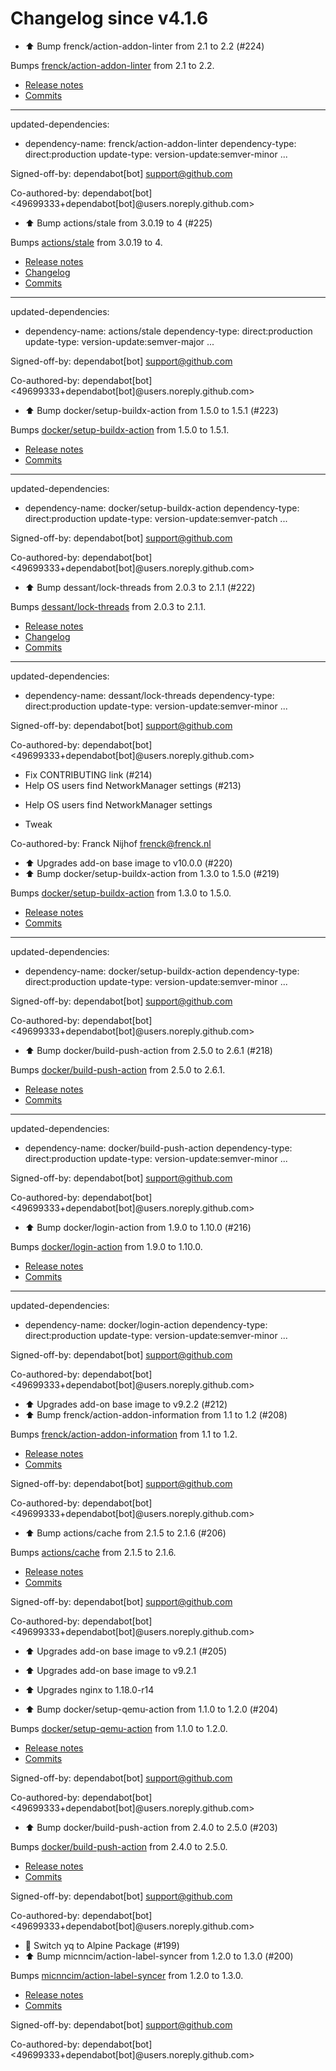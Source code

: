 # Changelog since v4.1.6
- ⬆️ Bump frenck/action-addon-linter from 2.1 to 2.2 (#224)

Bumps [frenck/action-addon-linter](https://github.com/frenck/action-addon-linter) from 2.1 to 2.2.
- [Release notes](https://github.com/frenck/action-addon-linter/releases)
- [Commits](https://github.com/frenck/action-addon-linter/compare/v2.1...v2.2)

---
updated-dependencies:
- dependency-name: frenck/action-addon-linter
  dependency-type: direct:production
  update-type: version-update:semver-minor
...

Signed-off-by: dependabot[bot] <support@github.com>

Co-authored-by: dependabot[bot] <49699333+dependabot[bot]@users.noreply.github.com> 
- ⬆️ Bump actions/stale from 3.0.19 to 4 (#225)

Bumps [actions/stale](https://github.com/actions/stale) from 3.0.19 to 4.
- [Release notes](https://github.com/actions/stale/releases)
- [Changelog](https://github.com/actions/stale/blob/main/CHANGELOG.md)
- [Commits](https://github.com/actions/stale/compare/v3.0.19...v4)

---
updated-dependencies:
- dependency-name: actions/stale
  dependency-type: direct:production
  update-type: version-update:semver-major
...

Signed-off-by: dependabot[bot] <support@github.com>

Co-authored-by: dependabot[bot] <49699333+dependabot[bot]@users.noreply.github.com> 
- ⬆️ Bump docker/setup-buildx-action from 1.5.0 to 1.5.1 (#223)

Bumps [docker/setup-buildx-action](https://github.com/docker/setup-buildx-action) from 1.5.0 to 1.5.1.
- [Release notes](https://github.com/docker/setup-buildx-action/releases)
- [Commits](https://github.com/docker/setup-buildx-action/compare/v1.5.0...v1.5.1)

---
updated-dependencies:
- dependency-name: docker/setup-buildx-action
  dependency-type: direct:production
  update-type: version-update:semver-patch
...

Signed-off-by: dependabot[bot] <support@github.com>

Co-authored-by: dependabot[bot] <49699333+dependabot[bot]@users.noreply.github.com> 
- ⬆️ Bump dessant/lock-threads from 2.0.3 to 2.1.1 (#222)

Bumps [dessant/lock-threads](https://github.com/dessant/lock-threads) from 2.0.3 to 2.1.1.
- [Release notes](https://github.com/dessant/lock-threads/releases)
- [Changelog](https://github.com/dessant/lock-threads/blob/master/CHANGELOG.md)
- [Commits](https://github.com/dessant/lock-threads/compare/v2.0.3...v2.1.1)

---
updated-dependencies:
- dependency-name: dessant/lock-threads
  dependency-type: direct:production
  update-type: version-update:semver-minor
...

Signed-off-by: dependabot[bot] <support@github.com>

Co-authored-by: dependabot[bot] <49699333+dependabot[bot]@users.noreply.github.com> 
- Fix CONTRIBUTING link (#214) 
- Help OS users find NetworkManager settings (#213)

* Help OS users find NetworkManager settings

* Tweak

Co-authored-by: Franck Nijhof <frenck@frenck.nl> 
- ⬆️ Upgrades add-on base image to v10.0.0 (#220) 
- ⬆️ Bump docker/setup-buildx-action from 1.3.0 to 1.5.0 (#219)

Bumps [docker/setup-buildx-action](https://github.com/docker/setup-buildx-action) from 1.3.0 to 1.5.0.
- [Release notes](https://github.com/docker/setup-buildx-action/releases)
- [Commits](https://github.com/docker/setup-buildx-action/compare/v1.3.0...v1.5.0)

---
updated-dependencies:
- dependency-name: docker/setup-buildx-action
  dependency-type: direct:production
  update-type: version-update:semver-minor
...

Signed-off-by: dependabot[bot] <support@github.com>

Co-authored-by: dependabot[bot] <49699333+dependabot[bot]@users.noreply.github.com> 
- ⬆️ Bump docker/build-push-action from 2.5.0 to 2.6.1 (#218)

Bumps [docker/build-push-action](https://github.com/docker/build-push-action) from 2.5.0 to 2.6.1.
- [Release notes](https://github.com/docker/build-push-action/releases)
- [Commits](https://github.com/docker/build-push-action/compare/v2.5.0...v2.6.1)

---
updated-dependencies:
- dependency-name: docker/build-push-action
  dependency-type: direct:production
  update-type: version-update:semver-minor
...

Signed-off-by: dependabot[bot] <support@github.com>

Co-authored-by: dependabot[bot] <49699333+dependabot[bot]@users.noreply.github.com> 
- ⬆️ Bump docker/login-action from 1.9.0 to 1.10.0 (#216)

Bumps [docker/login-action](https://github.com/docker/login-action) from 1.9.0 to 1.10.0.
- [Release notes](https://github.com/docker/login-action/releases)
- [Commits](https://github.com/docker/login-action/compare/v1.9.0...v1.10.0)

---
updated-dependencies:
- dependency-name: docker/login-action
  dependency-type: direct:production
  update-type: version-update:semver-minor
...

Signed-off-by: dependabot[bot] <support@github.com>

Co-authored-by: dependabot[bot] <49699333+dependabot[bot]@users.noreply.github.com> 
- ⬆️ Upgrades add-on base image to v9.2.2 (#212) 
- ⬆️ Bump frenck/action-addon-information from 1.1 to 1.2 (#208)

Bumps [frenck/action-addon-information](https://github.com/frenck/action-addon-information) from 1.1 to 1.2.
- [Release notes](https://github.com/frenck/action-addon-information/releases)
- [Commits](https://github.com/frenck/action-addon-information/compare/v1.1...v1.2)

Signed-off-by: dependabot[bot] <support@github.com>

Co-authored-by: dependabot[bot] <49699333+dependabot[bot]@users.noreply.github.com> 
- ⬆️ Bump actions/cache from 2.1.5 to 2.1.6 (#206)

Bumps [actions/cache](https://github.com/actions/cache) from 2.1.5 to 2.1.6.
- [Release notes](https://github.com/actions/cache/releases)
- [Commits](https://github.com/actions/cache/compare/v2.1.5...v2.1.6)

Signed-off-by: dependabot[bot] <support@github.com>

Co-authored-by: dependabot[bot] <49699333+dependabot[bot]@users.noreply.github.com> 
- ⬆️ Upgrades add-on base image to v9.2.1 (#205)

* ⬆ Upgrades add-on base image to v9.2.1

* ⬆️ Upgrades nginx to 1.18.0-r14 
- ⬆️ Bump docker/setup-qemu-action from 1.1.0 to 1.2.0 (#204)

Bumps [docker/setup-qemu-action](https://github.com/docker/setup-qemu-action) from 1.1.0 to 1.2.0.
- [Release notes](https://github.com/docker/setup-qemu-action/releases)
- [Commits](https://github.com/docker/setup-qemu-action/compare/v1.1.0...v1.2.0)

Signed-off-by: dependabot[bot] <support@github.com>

Co-authored-by: dependabot[bot] <49699333+dependabot[bot]@users.noreply.github.com> 
- ⬆️ Bump docker/build-push-action from 2.4.0 to 2.5.0 (#203)

Bumps [docker/build-push-action](https://github.com/docker/build-push-action) from 2.4.0 to 2.5.0.
- [Release notes](https://github.com/docker/build-push-action/releases)
- [Commits](https://github.com/docker/build-push-action/compare/v2.4.0...v2.5.0)

Signed-off-by: dependabot[bot] <support@github.com>

Co-authored-by: dependabot[bot] <49699333+dependabot[bot]@users.noreply.github.com> 
- 🔨 Switch yq to Alpine Package (#199) 
- ⬆️ Bump micnncim/action-label-syncer from 1.2.0 to 1.3.0 (#200)

Bumps [micnncim/action-label-syncer](https://github.com/micnncim/action-label-syncer) from 1.2.0 to 1.3.0.
- [Release notes](https://github.com/micnncim/action-label-syncer/releases)
- [Commits](https://github.com/micnncim/action-label-syncer/compare/v1.2.0...v1.3.0)

Signed-off-by: dependabot[bot] <support@github.com>

Co-authored-by: dependabot[bot] <49699333+dependabot[bot]@users.noreply.github.com> 
